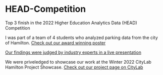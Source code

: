 # HEAD-Competition
Top 3 finish in the 2022 Higher Education Analytics Data (HEAD) Competition

I was part of a team of 4 students who analyzed parking data from the city of Hamilton. [Check out our award winning poster](https://datacompetition.mohawkcollege.ca/wp-content/uploads/2022/03/MC01_Poster.pdf)

[Our findings were judged by industry experts in a live presentation](https://www.youtube.com/watch?v=38oKlg48r0I&t=3s)

We were priveledged to showcase our work at the Winter 2022 CityLab Hamilton Project Showcase. [Check out our project page on CityLab](https://www.citylabhamilton.com/winter-2022-projects/2022/parking-in-a-modern-city-mohawk)
